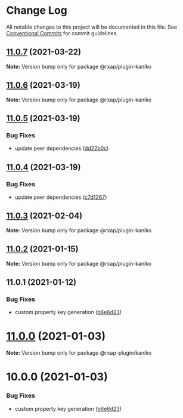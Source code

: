 # Change Log

All notable changes to this project will be documented in this file.
See [Conventional Commits](https://conventionalcommits.org) for commit guidelines.

## [11.0.7](https://gitlab.com/rxap/packages/compare/@rxap/plugin-kaniko@11.0.6...@rxap/plugin-kaniko@11.0.7) (2021-03-22)

**Note:** Version bump only for package @rxap/plugin-kaniko





## [11.0.6](https://gitlab.com/rxap/packages/compare/@rxap/plugin-kaniko@11.0.5...@rxap/plugin-kaniko@11.0.6) (2021-03-19)

**Note:** Version bump only for package @rxap/plugin-kaniko





## [11.0.5](https://gitlab.com/rxap/packages/compare/@rxap/plugin-kaniko@11.0.4...@rxap/plugin-kaniko@11.0.5) (2021-03-19)


### Bug Fixes

* update peer dependencies ([dd22b0c](https://gitlab.com/rxap/packages/commit/dd22b0ce053bc266c7aea659a2faf3be39f424e7))





## [11.0.4](https://gitlab.com/rxap/packages/compare/@rxap/plugin-kaniko@11.0.3...@rxap/plugin-kaniko@11.0.4) (2021-03-19)


### Bug Fixes

* update peer dependencies ([c7d1267](https://gitlab.com/rxap/packages/commit/c7d12671f3efc198985cddee92caa2558e74b023))





## [11.0.3](https://gitlab.com/rxap/packages/compare/@rxap/plugin-kaniko@11.0.2...@rxap/plugin-kaniko@11.0.3) (2021-02-04)

**Note:** Version bump only for package @rxap/plugin-kaniko





## [11.0.2](https://gitlab.com/rxap/packages/compare/@rxap/plugin-kaniko@11.0.1...@rxap/plugin-kaniko@11.0.2) (2021-01-15)

**Note:** Version bump only for package @rxap/plugin-kaniko





## 11.0.1 (2021-01-12)


### Bug Fixes

* custom property key generation ([b6e6d23](https://gitlab.com/rxap/packages/commit/b6e6d23215f0b35e0de2d35003b186a3d435b8e4))





# [11.0.0](https://gitlab.com/rxap/packages/compare/@rxap-plugin/kaniko@10.0.0...@rxap-plugin/kaniko@11.0.0) (2021-01-03)

**Note:** Version bump only for package @rxap-plugin/kaniko





# 10.0.0 (2021-01-03)


### Bug Fixes

* custom property key generation ([b6e6d23](https://gitlab.com/rxap/packages/commit/b6e6d23215f0b35e0de2d35003b186a3d435b8e4))

